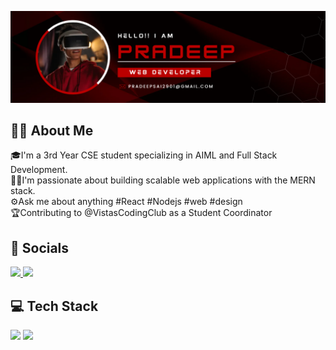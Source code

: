 ![Hello Banner](Github_Banner.png)
## 💫✨ About Me
<p>
  🎓I'm a 3rd Year CSE student specializing in AIML and Full Stack Development.<br/>
  🧑‍💻I'm passionate about building scalable web applications with the MERN stack.<br/>
  ⚙️Ask me about anything #React #Nodejs #web #design<br/>
  🏆Contributing to @VistasCodingClub as a Student Coordinator
</p>

## 💬 Socials
<p>
  <a href="https://www.linkedin.com/in/pradeepbehera2901">
    <img src="https://img.shields.io/badge/LinkedIn-0077B5?style=for-the-badge&logo=linkedin&logoColor=white" />
  </a>
  <a href="https://www.instagram.com/iampradeep.2901">
    <img src="https://img.shields.io/badge/Instagram-E4405F?style=for-the-badge&logo=instagram&logoColor=white" />
  </a>
</p>

## 💻 Tech Stack
<p>
  <img src="https://skillicons.dev/icons?i=react,nodejs,express,mongodb,typescript" />
  <img src="https://skillicons.dev/icons?i=javascript,html,css,tailwind,git,figma" />
</p>
